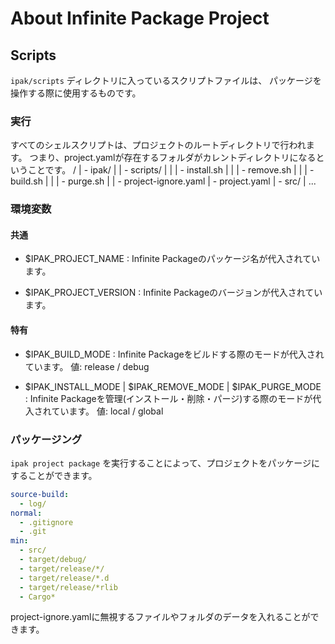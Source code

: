 # About Infinite Package Project

## Scripts

`ipak/scripts` ディレクトリに入っているスクリプトファイルは、
パッケージを操作する際に使用するものです。

### 実行

すべてのシェルスクリプトは、プロジェクトのルートディレクトリで行われます。
つまり、project.yamlが存在するフォルダがカレントディレクトリになるということです。
 /
| - ipak/
|      | - scripts/
|      |         | - install.sh
|      |         | - remove.sh
|      |         | - build.sh
|      |         | - purge.sh
|      | - project-ignore.yaml
| - project.yaml
| - src/
      | ...


### 環境変数

#### 共通
 - $IPAK_PROJECT_NAME :
    Infinite Packageのパッケージ名が代入されています。

 - $IPAK_PROJECT_VERSION :
    Infinite Packageのバージョンが代入されています。

#### 特有
 - $IPAK_BUILD_MODE :
    Infinite Packageをビルドする際のモードが代入されています。
        値: release / debug

 - $IPAK_INSTALL_MODE | $IPAK_REMOVE_MODE | $IPAK_PURGE_MODE :
    Infinite Packageを管理(インストール・削除・パージ)する際のモードが代入されています。
        値: local / global

### パッケージング

`ipak project package`
を実行することによって、プロジェクトをパッケージにすることができます。

```yaml
source-build:
  - log/
normal:
  - .gitignore
  - .git
min:
  - src/
  - target/debug/
  - target/release/*/
  - target/release/*.d
  - target/release/*rlib
  - Cargo*
```

project-ignore.yamlに無視するファイルやフォルダのデータを入れることができます。
